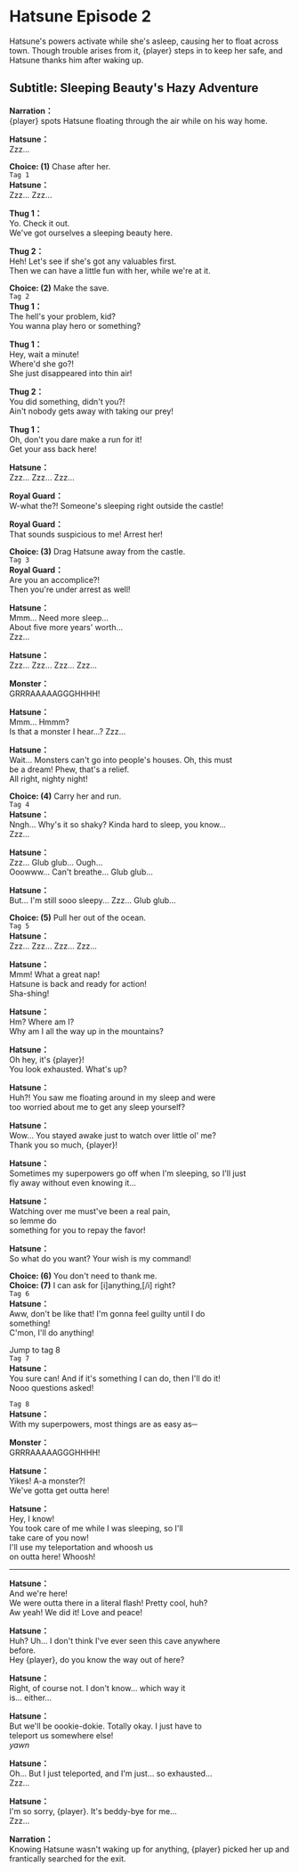 # Hatsune Episode 2
Hatsune's powers activate while she's asleep, causing her to float across town. Though trouble arises from it, {player} steps in to keep her safe, and Hatsune thanks him after waking up.
  
## Subtitle: Sleeping Beauty's Hazy Adventure
  
**Narration：**  
{player} spots Hatsune floating through the air while on his way home.  
  
**Hatsune：**  
Zzz...  
  
**Choice: (1)**  Chase after her.  
`Tag 1`  
**Hatsune：**  
Zzz... Zzz...  
  
**Thug 1：**  
Yo. Check it out.  
We've got ourselves a sleeping beauty here.  
  
**Thug 2：**  
Heh! Let's see if she's got any valuables first.  
Then we can have a little fun with her, while we're at it.  
  
**Choice: (2)**  Make the save.  
`Tag 2`  
**Thug 1：**  
The hell's your problem, kid?  
You wanna play hero or something?  
  
**Thug 1：**  
Hey, wait a minute!  
Where'd she go?!  
She just disappeared into thin air!  
  
**Thug 2：**  
You did something, didn't you?!  
Ain't nobody gets away with taking our prey!  
  
**Thug 1：**  
Oh, don't you dare make a run for it!  
Get your ass back here!  
  
**Hatsune：**  
Zzz... Zzz... Zzz...  
  
**Royal Guard：**  
W-what the?! Someone's sleeping right outside the castle!  
  
**Royal Guard：**  
That sounds suspicious to me! Arrest her!  
  
**Choice: (3)**  Drag Hatsune away from the castle.  
`Tag 3`  
**Royal Guard：**  
Are you an accomplice?!  
Then you're under arrest as well!  
  
**Hatsune：**  
Mmm... Need more sleep...  
About five more years' worth...  
Zzz...  
  
**Hatsune：**  
Zzz... Zzz... Zzz... Zzz...  
  
**Monster：**  
GRRRAAAAAGGGHHHH!  
  
**Hatsune：**  
Mmm... Hmmm?  
Is that a monster I hear...? Zzz...  
  
**Hatsune：**  
Wait... Monsters can't go into people's houses. Oh, this must  
be a dream! Phew, that's a relief.  
All right, nighty night!  
  
**Choice: (4)**  Carry her and run.  
`Tag 4`  
**Hatsune：**  
Nngh... Why's it so shaky? Kinda hard to sleep, you know...  
Zzz...  
  
**Hatsune：**  
Zzz... Glub glub... Ough...  
Ooowww... Can't breathe... Glub glub...  
  
**Hatsune：**  
But... I'm still sooo sleepy... Zzz... Glub glub...  
  
**Choice: (5)**  Pull her out of the ocean.  
`Tag 5`  
**Hatsune：**  
Zzz... Zzz... Zzz... Zzz...  
  
**Hatsune：**  
Mmm! What a great nap!  
Hatsune is back and ready for action!  
Sha-shing!  
  
**Hatsune：**  
Hm? Where am I?  
Why am I all the way up in the mountains?  
  
**Hatsune：**  
Oh hey, it's {player}!  
You look exhausted. What's up?  
  
**Hatsune：**  
Huh?! You saw me floating around in my sleep and were  
too worried about me to get any sleep yourself?  
  
**Hatsune：**  
Wow... You stayed awake just to watch over little ol' me?  
Thank you so much, {player}!  
  
**Hatsune：**  
Sometimes my superpowers go off when I'm sleeping, so I'll just  
fly away without even knowing it...  
  
**Hatsune：**  
Watching over me must've been a real pain,  
so lemme do  
something for you to repay the favor!  
  
**Hatsune：**  
So what do you want? Your wish is my command!  
  
**Choice: (6)**  You don't need to thank me.  
**Choice: (7)**  I can ask for [i]anything,[/i] right?  
`Tag 6`  
**Hatsune：**  
Aww, don't be like that! I'm gonna feel guilty until I do  
something!  
C'mon, I'll do anything!  
  
Jump to tag 8  
`Tag 7`  
**Hatsune：**  
You sure can! And if it's something I can do, then I'll do it!  
Nooo questions asked!  
  
`Tag 8`  
**Hatsune：**  
With my superpowers, most things are as easy as─  
  
**Monster：**  
GRRRAAAAAGGGHHHH!  
  
**Hatsune：**  
Yikes! A-a monster?!  
We've gotta get outta here!  
  
**Hatsune：**  
Hey, I know!  
You took care of me while I was sleeping, so I'll  
take care of you now!  
I'll use my teleportation and whoosh us  
on outta here! Whoosh!  
  

---  
  
**Hatsune：**  
And we're here!  
We were outta there in a literal flash! Pretty cool, huh?  
Aw yeah! We did it! Love and peace!  
  
**Hatsune：**  
Huh? Uh... I don't think I've ever seen this cave anywhere  
before.  
Hey {player}, do you know the way out of here?  
  
**Hatsune：**  
Right, of course not. I don't know... which way it  
is... either...  
  
**Hatsune：**  
But we'll be oookie-dokie. Totally okay. I just have to  
teleport us somewhere else!  
*yawn*  
  
**Hatsune：**  
Oh... But I just teleported, and I'm just... so exhausted...  
Zzz...  
  
**Hatsune：**  
I'm so sorry, {player}. It's beddy-bye for me...  
Zzz...  
  
**Narration：**  
Knowing Hatsune wasn't waking up for anything, {player} picked her up and frantically searched for the exit.  

